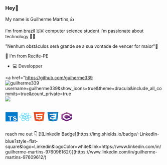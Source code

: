 ### Hey👋

My name is Guilherme Martins,👍

i'm from brazil 🇧🇷 computer science student i'm passionate about technology 👨‍💻

"Nenhum obstáculos será grande se a sua vontade de vencer for maior"💭

📍 I'm from Recife-PE

- 💻 Developper 

<a href="https://github.com/guiherme339
  <img src="https://github-readme-stats.vercel.app/api?username=guilherme339&show_icons=true" alt="guilherme339
   username=guilherme339&show_icons=true&theme=dracula&include_all_commits=true&count_private=true"/>  
  <img height="180em" src="https://github-readme-stats-eight-theta.vercel.app/api/top-langs/??username=guilherme339&layout=compact&langs_count=8&theme=dracula"/>
 <div>
<div style="display: inline_block"><br>
  <img align="center" alt="gui-Ts" height="30" width="40" src="https://raw.githubusercontent.com/devicons/devicon/master/icons/typescript/typescript-plain.svg">
  <img align="center" alt="gui-React" height="30" width="40" src="https://raw.githubusercontent.com/devicons/devicon/master/icons/react/react-original.svg">
  <img align="center" alt="gui-HTML" height="30" width="40" src="https://raw.githubusercontent.com/devicons/devicon/master/icons/html5/html5-original.svg">
  <img align="center" alt="gui-CSS" height="30" width="40" src="https://raw.githubusercontent.com/devicons/devicon/master/icons/css3/css3-original.svg">
  <img align="center" alt="gui-Csharp" height="30" width="40" src="https://raw.githubusercontent.com/devicons/devicon/master/icons/csharp/csharp-original.svg">
  </div>
  
   ##
  <div>
reach me out 👇
 [![Linkedin Badge](https://img.shields.io/badge/-LinkedIn-blue?style=flat-square&logo=Linkedin&logoColor=white&link=https://www.linkedin.com/in/guilherme-martins-976096162/)](https://www.linkedin.com/in/guilherme-martins-97609612/) 
